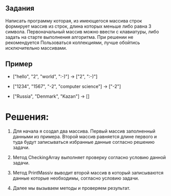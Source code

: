 ## Задания 
Написать программу которая, из имеющегося массива строк формирует массив из строк, длина которых меньше либо равна 3 символа. Первоначальный массив можно ввести с клавиатуры, либо задать на старте выполнения алгоритма. При решении не рекомендуется Пользоваться коллекциями, лучше обойтись исключительно массивами.

## Пример 

- ["hello", "2", "world", ":-)"] -> ["2", ":-)"]

- ["1234", "1567", "-2", "computer science"] -> ["-2"]

- ["Russia", "Denmark", "Kazan"] -> []

# Решения: 

1. Для начала я создал два массива. Первый массив заполненный данными из примера. Второй массив равняется длине первого и туда будут записываться избранные данные согласно решению задачи.

2. Метод CheckingArray выполняет проверку согласно условию данной задачи.

3. Метод PrintMassiv выводит второй массив в который записываются данные которые необходимы, согласно условию задачи.

4. Далее мы вызываем методы и проверяем результат.